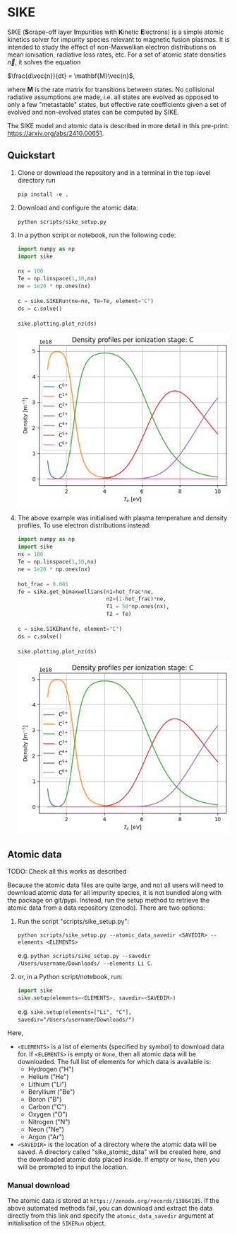# SIKE

SIKE (**S**crape-off layer **I**mpurities with **K**inetic **E**lectrons) is a simple atomic kinetics solver for impurity species relevant to magnetic fusion plasmas. It is intended to study the effect of non-Maxwellian electron distributions on mean ionisation, radiative loss rates, etc. For a set of atomic state densities $\vec{n}$, it solves the equation

$\frac{d\vec{n}}{dt} = \mathbf{M}\vec{n}$,

where $\mathbf{M}$ is the rate matrix for transitions between states. No collisional radiative assumptions are made, i.e. all states are evolved as opposed to only a few "metastable" states, but effective rate coefficients given a set of evolved and non-evolved states can be computed by SIKE.  

The SIKE model and atomic data is described in more detail in this pre-print: https://arxiv.org/abs/2410.00651. 

## Quickstart

1. Clone or download the repository and in a terminal in the top-level directory run

    `pip install -e .`

2. Download and configure the atomic data:

    `python scripts/sike_setup.py`

3. In a python script or notebook, run the following code:

    ```python 
    import numpy as np
    import sike

    nx = 100
    Te = np.linspace(1,10,nx)
    ne = 1e20 * np.ones(nx)

    c = sike.SIKERun(ne=ne, Te=Te, element="C")
    ds = c.solve()

    sike.plotting.plot_nz(ds)
    ```
    ![Charge state profiles](https://github.com/Plasdom/SIKE/blob/main/example_plots/C_dist.png)

4. The above example was initialised with plasma temperature and density profiles. To use electron distributions instead:

    ```python
    import numpy as np
    import sike
    nx = 100
    Te = np.linspace(1,10,nx)
    ne = 1e20 * np.ones(nx)

    hot_frac = 0.001
    fe = sike.get_bimaxwellians(n1=hot_frac*ne,
                                n2=(1-hot_frac)*ne,
                                T1 = 50*np.ones(nx),
                                T2 = Te)

    c = sike.SIKERun(fe, element="C")
    ds = c.solve()

    sike.plotting.plot_nz(ds)
    ```
    ![Charge state profiles with bi-Maxwellians](https://github.com/Plasdom/SIKE/blob/main/example_plots/C_dist.png)

## Atomic data
TODO: Check all this works as described

Because the atomic data files are quite large, and not all users will need to download atomic data for all impurity species, it is not bundled along with the package on git/pypi. Instead, run the setup method to retrieve the atomic data from a data repository (zenodo). There are two options:
1. Run the script "scripts/sike_setup.py":
    ```
    python scripts/sike_setup.py --atomic_data_savedir <SAVEDIR> --elements <ELEMENTS>
    ```
    e.g. `python scripts/sike_setup.py --savedir /Users/username/Downloads/ --elements Li C`.

2. or, in a Python script/notebook, run:
    ```python
    import sike 
    sike.setup(elements=<ELEMENTS>, savedir=<SAVEDIR>)
    ```
    e.g. `sike.setup(elements=["Li", "C"], savedir="/Users/username/Downloads/")`

Here,
- `<ELEMENTS>` is a list of elements (specified by symbol) to download data for. If `<ELEMENTS>` is empty or `None`, then all atomic data will be downloaded. The full list of elements for which data is available is:
    - Hydrogen ("H")
    - Helium ("He")
    - Lithium ("Li")
    - Beryllium ("Be")
    - Boron ("B")
    - Carbon ("C")
    - Oxygen ("O")
    - Nitrogen ("N")
    - Neon ("Ne")
    - Argon ("Ar")
- `<SAVEDIR>` is the location of a directory where the atomic data will be saved. A directory called "sike_atomic_data" will be created here, and the downloaded atomic data placed inside. If empty or `None`, then you will be prompted to input the location. 

### Manual download
The atomic data is stored at `https://zenodo.org/records/13864185`. If the above automated methods fail, you can download and extract the data directly from this link and specify the `atomic_data_savedir` argument at initialisation of the `SIKERun` object. 



